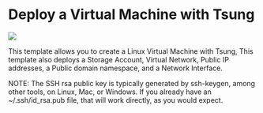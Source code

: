 # Deploy a Virtual Machine with Tsung

<a href="https://portal.azure.com/#create/Microsoft.Template/uri/https%3A%2F%2Fraw.githubusercontent.com%2Ftakekazuomi%2Fazure-my-templates%2Fdev%2Ftsung%2Fazuredeploy.json" target="_blank">
    <img src="http://azuredeploy.net/deploybutton.png"/>
</a>

This template allows you to create a Linux Virtual Machine with Tsung, This template also deploys a Storage Account, Virtual Network, Public IP addresses, a Public domain namespace, and a Network Interface.

NOTE: The SSH rsa public key is typically generated by ssh-keygen, among other tools, on Linux, Mac, or Windows. If you already have an ~/.ssh/id_rsa.pub file, that will work directly, as you would expect.
